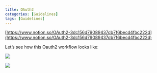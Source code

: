 ```yaml
---
title: OAuth2
categories: [Guidelines]
tags: [Guidelines]
---
```


[https://www.notion.so/OAuth2-3dc156d79089437db7f6becd4fbc222d](https://www.notion.so/OAuth2-3dc156d79089437db7f6becd4fbc222d)


Let’s see how this Oauth2 workflow looks like:


![](https://prod-files-secure.s3.us-west-2.amazonaws.com/9960fb2a-b75e-4bea-a8f9-b00925db1215/3bce41e0-99e8-4ebd-9701-e2bc9cbb79a2/Untitled.png?X-Amz-Algorithm=AWS4-HMAC-SHA256&X-Amz-Content-Sha256=UNSIGNED-PAYLOAD&X-Amz-Credential=AKIAT73L2G45HZZMZUHI%2F20240426%2Fus-west-2%2Fs3%2Faws4_request&X-Amz-Date=20240426T201803Z&X-Amz-Expires=3600&X-Amz-Signature=195caa602c23e326b0d0c674211082b7b5de911076a37c68e4f8b9f404579a11&X-Amz-SignedHeaders=host&x-id=GetObject)


![](https://prod-files-secure.s3.us-west-2.amazonaws.com/9960fb2a-b75e-4bea-a8f9-b00925db1215/27d32b66-de43-41de-80f7-7edb81d1190f/Untitled.png?X-Amz-Algorithm=AWS4-HMAC-SHA256&X-Amz-Content-Sha256=UNSIGNED-PAYLOAD&X-Amz-Credential=AKIAT73L2G45HZZMZUHI%2F20240426%2Fus-west-2%2Fs3%2Faws4_request&X-Amz-Date=20240426T201803Z&X-Amz-Expires=3600&X-Amz-Signature=ecfa16b1b2963dac4f250f78b9656f660275ade762769bf98b190f1eaffba0c6&X-Amz-SignedHeaders=host&x-id=GetObject)


